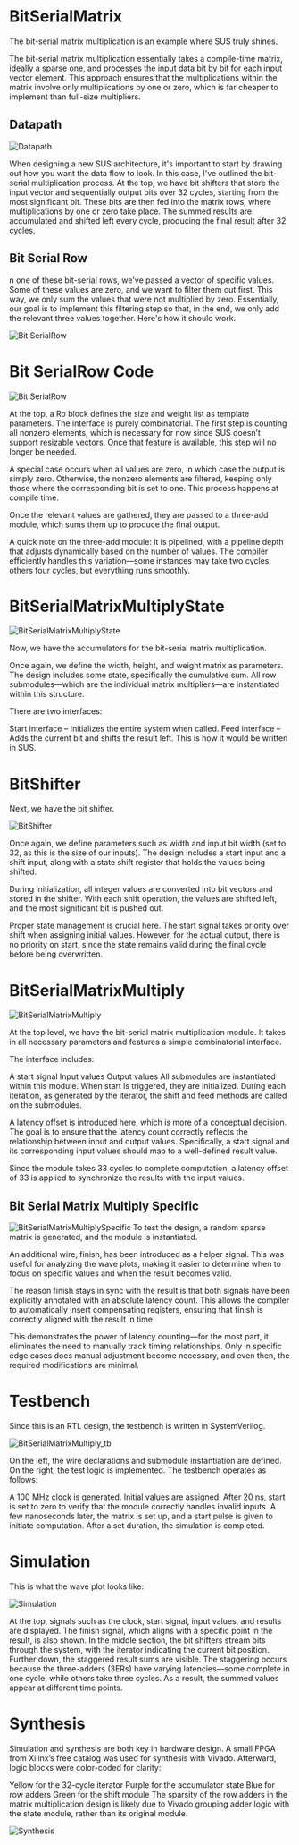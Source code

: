 # BitSerialMatrix

The bit-serial matrix multiplication is an example where SUS truly shines.

The bit-serial matrix multiplication essentially takes a compile-time matrix, ideally a sparse one, and processes the input data bit by bit for each input vector element. This approach ensures that the multiplications within the matrix involve only multiplications by one or zero, which is far cheaper to implement than full-size multipliers.

## Datapath

![Datapath](Datapath.png)

When designing a new SUS architecture, it's important to start by drawing out how you want the data flow to look. In this case, I've outlined the bit-serial multiplication process. At the top, we have bit shifters that store the input vector and sequentially output bits over 32 cycles, starting from the most significant bit. These bits are then fed into the matrix rows, where multiplications by one or zero take place. The summed results are accumulated and shifted left every cycle, producing the final result after 32 cycles.

## Bit Serial Row


n one of these bit-serial rows, we've passed a vector of specific values. Some of these values are zero, and we want to filter them out first. This way, we only sum the values that were not multiplied by zero. Essentially, our goal is to implement this filtering step so that, in the end, we only add the relevant three values together. Here's how it should work.

![Bit SerialRow](BitSerialRow.png)


# Bit SerialRow Code


![Bit SerialRow](BitSerialRowCode.png)

At the top, a Ro block defines the size and weight list as template parameters. The interface is purely combinatorial. The first step is counting all nonzero elements, which is necessary for now since SUS doesn’t support resizable vectors. Once that feature is available, this step will no longer be needed.

A special case occurs when all values are zero, in which case the output is simply zero. Otherwise, the nonzero elements are filtered, keeping only those where the corresponding bit is set to one. This process happens at compile time.

Once the relevant values are gathered, they are passed to a three-add module, which sums them up to produce the final output.

A quick note on the three-add module: it is pipelined, with a pipeline depth that adjusts dynamically based on the number of values. The compiler efficiently handles this variation—some instances may take two cycles, others four cycles, but everything runs smoothly.


# BitSerialMatrixMultiplyState

![BitSerialMatrixMultiplyState](BitSerialMatrixMultiplyState.png)


Now, we have the accumulators for the bit-serial matrix multiplication.

Once again, we define the width, height, and weight matrix as parameters. The design includes some state, specifically the cumulative sum. All row submodules—which are the individual matrix multipliers—are instantiated within this structure.

There are two interfaces:

Start interface – Initializes the entire system when called.
Feed interface – Adds the current bit and shifts the result left.
This is how it would be written in SUS.


# BitShifter

Next, we have the bit shifter.

![BitShifter](BitShifter.png)

Once again, we define parameters such as width and input bit width (set to 32, as this is the size of our inputs). The design includes a start input and a shift input, along with a state shift register that holds the values being shifted.

During initialization, all integer values are converted into bit vectors and stored in the shifter. With each shift operation, the values are shifted left, and the most significant bit is pushed out.

Proper state management is crucial here. The start signal takes priority over shift when assigning initial values. However, for the actual output, there is no priority on start, since the state remains valid during the final cycle before being overwritten.

# BitSerialMatrixMultiply

![BitSerialMatrixMultiply](BitSerialMatrixMultiply.png)

At the top level, we have the bit-serial matrix multiplication module. It takes in all necessary parameters and features a simple combinatorial interface.

The interface includes:

A start signal
Input values
Output values
All submodules are instantiated within this module. When start is triggered, they are initialized. During each iteration, as generated by the iterator, the shift and feed methods are called on the submodules.

A latency offset is introduced here, which is more of a conceptual decision. The goal is to ensure that the latency count correctly reflects the relationship between input and output values. Specifically, a start signal and its corresponding input values should map to a well-defined result value.

Since the module takes 33 cycles to complete computation, a latency offset of 33 is applied to synchronize the results with the input values.

## Bit Serial Matrix Multiply Specific

![BitSerialMatrixMultiplySpecific](BitSerialMatrixMultiplySpecific.png)
To test the design, a random sparse matrix is generated, and the module is instantiated.

An additional wire, finish, has been introduced as a helper signal. This was useful for analyzing the wave plots, making it easier to determine when to focus on specific values and when the result becomes valid.

The reason finish stays in sync with the result is that both signals have been explicitly annotated with an absolute latency count. This allows the compiler to automatically insert compensating registers, ensuring that finish is correctly aligned with the result in time.

This demonstrates the power of latency counting—for the most part, it eliminates the need to manually track timing relationships. Only in specific edge cases does manual adjustment become necessary, and even then, the required modifications are minimal.


# Testbench

Since this is an RTL design, the testbench is written in SystemVerilog.


![BitSerialMatrixMultiply_tb](BitSerialMatrixMultiply_tb.png)


On the left, the wire declarations and submodule instantiation are defined.
On the right, the test logic is implemented.
The testbench operates as follows:

A 100 MHz clock is generated.
Initial values are assigned:
After 20 ns, start is set to zero to verify that the module correctly handles invalid inputs.
A few nanoseconds later, the matrix is set up, and a start pulse is given to initiate computation.
After a set duration, the simulation is completed.

# Simulation

This is what the wave plot looks like:

![Simulation](wavePlot.png)

At the top, signals such as the clock, start signal, input values, and results are displayed.
The finish signal, which aligns with a specific point in the result, is also shown.
In the middle section, the bit shifters stream bits through the system, with the iterator indicating the current bit position.
Further down, the staggered result sums are visible.
The staggering occurs because the three-adders (3ERs) have varying latencies—some complete in one cycle, while others take three cycles. As a result, the summed values appear at different time points.


# Synthesis

Simulation and synthesis are both key in hardware design. A small FPGA from Xilinx’s free catalog was used for synthesis with Vivado. Afterward, logic blocks were color-coded for clarity:

Yellow for the 32-cycle iterator
Purple for the accumulator state
Blue for row adders
Green for the shift module
The sparsity of the row adders in the matrix multiplication design is likely due to Vivado grouping adder logic with the state module, rather than its original module.

![Synthesis](synthesis.png)

